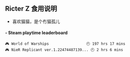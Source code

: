 ## Ricter Z 食用说明
- 喜欢猫猫，是个冇猫孤儿

<!-- steam-box start -->
#### - Steam playtime leaderboard
```text
🎮 World of Warships                 🕘 197 hrs 17 mins
🎮 NieR Replicant ver.1.22474487139... 🕘 2 hrs 6 mins
```
<!-- Powered by https://github.com/YouEclipse/steam-box . -->
<!-- steam-box end -->
